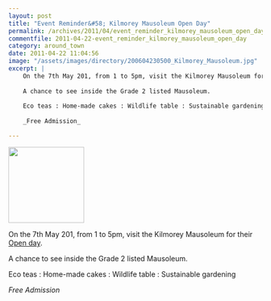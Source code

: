 ```yaml
---
layout: post
title: "Event Reminder&#58; Kilmorey Mausoleum Open Day"
permalink: /archives/2011/04/event_reminder_kilmorey_mausoleum_open_day.html
commentfile: 2011-04-22-event_reminder_kilmorey_mausoleum_open_day
category: around_town
date: 2011-04-22 11:04:56
image: "/assets/images/directory/200604230500_Kilmorey_Mausoleum.jpg"
excerpt: |
    On the 7th May 201, from 1 to 5pm, visit the Kilmorey Mausoleum for their <a href="https://stmargarets.london/event/tour/200705142770">Open day</a>
    
    A chance to see inside the Grade 2 listed Mausoleum.
    
    Eco teas : Home-made cakes : Wildlife table : Sustainable gardening
    
    _Free Admission_

---
```


<img src="/assets/images/directory/200604230500_Kilmorey_Mausoleum.jpg" width="150" height="150" class="photo right"  alt="" />


On the 7th May 201, from 1 to 5pm, visit the Kilmorey Mausoleum for their [Open day](/event/tour/200705142770).

A chance to see inside the Grade 2 listed Mausoleum.

Eco teas : Home-made cakes : Wildlife table : Sustainable gardening

*Free Admission*
